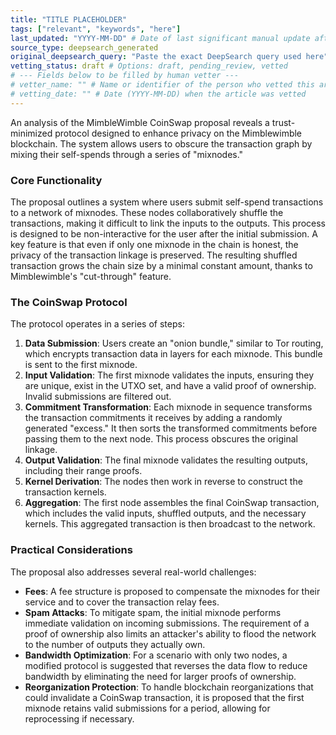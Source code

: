 ```yaml
---
title: "TITLE PLACEHOLDER"
tags: ["relevant", "keywords", "here"]
last_updated: "YYYY-MM-DD" # Date of last significant manual update after vetting
source_type: deepsearch_generated
original_deepsearch_query: "Paste the exact DeepSearch query used here"
vetting_status: draft # Options: draft, pending_review, vetted
# --- Fields below to be filled by human vetter ---
# vetter_name: "" # Name or identifier of the person who vetted this article
# vetting_date: "" # Date (YYYY-MM-DD) when the article was vetted
---
```


An analysis of the MimbleWimble CoinSwap proposal reveals a trust-minimized protocol designed to enhance privacy on the Mimblewimble blockchain. The system allows users to obscure the transaction graph by mixing their self-spends through a series of "mixnodes."

### **Core Functionality**

The proposal outlines a system where users submit self-spend transactions to a network of mixnodes. These nodes collaboratively shuffle the transactions, making it difficult to link the inputs to the outputs. This process is designed to be non-interactive for the user after the initial submission. A key feature is that even if only one mixnode in the chain is honest, the privacy of the transaction linkage is preserved. The resulting shuffled transaction grows the chain size by a minimal constant amount, thanks to Mimblewimble's "cut-through" feature.

### **The CoinSwap Protocol**

The protocol operates in a series of steps:
1.  **Data Submission**: Users create an "onion bundle," similar to Tor routing, which encrypts transaction data in layers for each mixnode. This bundle is sent to the first mixnode.
2.  **Input Validation**: The first mixnode validates the inputs, ensuring they are unique, exist in the UTXO set, and have a valid proof of ownership. Invalid submissions are filtered out.
3.  **Commitment Transformation**: Each mixnode in sequence transforms the transaction commitments it receives by adding a randomly generated "excess." It then sorts the transformed commitments before passing them to the next node. This process obscures the original linkage.
4.  **Output Validation**: The final mixnode validates the resulting outputs, including their range proofs.
5.  **Kernel Derivation**: The nodes then work in reverse to construct the transaction kernels.
6.  **Aggregation**: The first node assembles the final CoinSwap transaction, which includes the valid inputs, shuffled outputs, and the necessary kernels. This aggregated transaction is then broadcast to the network.

### **Practical Considerations**

The proposal also addresses several real-world challenges:
* **Fees**: A fee structure is proposed to compensate the mixnodes for their service and to cover the transaction relay fees.
* **Spam Attacks**: To mitigate spam, the initial mixnode performs immediate validation on incoming submissions. The requirement of a proof of ownership also limits an attacker's ability to flood the network to the number of outputs they actually own.
* **Bandwidth Optimization**: For a scenario with only two nodes, a modified protocol is suggested that reverses the data flow to reduce bandwidth by eliminating the need for larger proofs of ownership.
* **Reorganization Protection**: To handle blockchain reorganizations that could invalidate a CoinSwap transaction, it is proposed that the first mixnode retains valid submissions for a period, allowing for reprocessing if necessary.